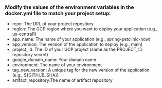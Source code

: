 ### Modify the values of the environment variables in the docker.yml file to match your project setup:

  - repo: The URL of your project repository
  - region: The GCP region where you want to deploy your application (e.g., us-central1)
  - app_name: The name of your application (e.g., spring-petclinic-now)
  - app_version: The version of the application to deploy (e.g., main)
  - project_id: The ID of your GCP project (same as the PROJECT_ID repository secret)
  - google_domain_name: Your domain name
  - environment: The name of your environment
  - tag_new_version: A unique tag for the new version of the application (e.g., ${GITHUB_SHA})
  - artifact_repository:The name of artifact repository

